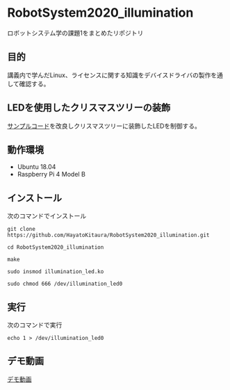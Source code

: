 # RobotSystem2020_illumination

ロボットシステム学の課題1をまとめたリポジトリ

## 目的

講義内で学んだLinux、ライセンスに関する知識をデバイスドライバの製作を通して確認する。

## LEDを使用したクリスマスツリーの装飾

[サンプルコード](https://github.com/ryuichiueda/robosys_device_drivers)を改良しクリスマスツリーに装飾したLEDを制御する。

## 動作環境

- Ubuntu 18.04
- Raspberry Pi 4 Model B

## インストール

次のコマンドでインストール
```
git clone https://github.com/HayatoKitaura/RobotSystem2020_illumination.git
```
```
cd RobotSystem2020_illumination
```
```
make
```
```
sudo insmod illumination_led.ko
```
```
sudo chmod 666 /dev/illumination_led0
```
## 実行

次のコマンドで実行
```
echo 1 > /dev/illumination_led0
```

## デモ動画

[デモ動画](https://youtu.be/j2hollR4jmU)
